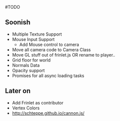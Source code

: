 #TODO

## Soonish
- Multiple Texture Support
- Mouse Input Support
	- Add Mouse control to camera
- Move all camera code to Camera Class
- Move GL stuff out of frinlet.js OR rename to player..
- Grid floor for world
- Normals Data
- Opacity support
- Promises for all async loading tasks

## Later on
- Add Frinlet as contributor
- Vertex Colors
- http://schteppe.github.io/cannon.js/